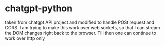# chatgpt-python
taken from chatgpt API project and modified to handle POSt request and CORS.
I am trying to make this work over web sockets, so that I can stream the DOM changes right back to the browser.
Till then one can continue to work over http only
